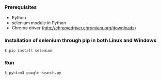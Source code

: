 ### Prerequisites
- Python
- selenium module in Python
- Chrome driver (http://chromedriver.chromium.org/downloads)

### Installation of selenium through pip in both Linux and Windows
```sh
$ pip install selenium
```

### Run
```sh
$ pyhton3 google-search.py
```
